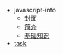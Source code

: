 - javascript-info
  - [封面](JS-info/README.md)
  - [简介](JS-info/ch01/README.md)
  - [基础知识](JS-info/ch02/README.md)
- [task](task.md)
